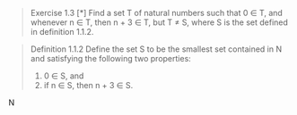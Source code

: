 > Exercise 1.3 [*] Find a set T of natural numbers such that 0 ∈ T, and whenever n ∈ T,
> then n + 3 ∈ T, but T ≠ S, where S is the set defined in definition 1.1.2.

> Definition 1.1.2 Define the set S to be the smallest set contained in N and satisfying the following two properties:
> 1. 0 ∈ S, and
> 2. if n ∈ S, then n + 3 ∈ S.

N